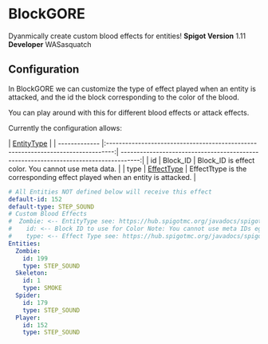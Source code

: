 # BlockGORE
Dyanmically create custom blood effects for entities! 
**Spigot Version** 1.11 **Developer** WASasquatch

## Configuration

In BlockGORE we can customize the type of effect played when an entity is attacked, and the id the block corresponding to the color of the blood. 

You can play around with this for different blood effects or attack effects.

Currently the configuration allows:

| [EntityType](https://hub.spigotmc.org/javadocs/spigot/org/bukkit/entity/EntityType.html)                                                                                                |
| ------------- |:--------------------------------------------------------------------------------:| ------------------------------------------------------------------------------------:|
| id            | Block_ID                                                                         | Block_ID is effect color. You cannot use meta data.                                  |
| type          | [EffectType](https://hub.spigotmc.org/javadocs/spigot/org/bukkit/Effect.html)    | EffectTtype is the corresponding effect played when an entity is attacked.           |

```YAML
# All Entities NOT defined below will receive this effect
default-id: 152
default-type: STEP_SOUND
# Custom Blood Effects
#  Zombie: <-- EntityType see: https://hub.spigotmc.org/javadocs/spigot/org/bukkit/entity/EntityType.html
#    id: <-- Block ID to use for Color Note: You cannot use meta IDs eg: 35:14
#    type: <-- Effect Type see: https://hub.spigotmc.org/javadocs/spigot/org/bukkit/Effect.html
Entities:
  Zombie:
    id: 199
    type: STEP_SOUND
  Skeleton:
    id: 1
    type: SMOKE
  Spider:
    id: 179
    type: STEP_SOUND
  Player:
    id: 152
    type: STEP_SOUND
```